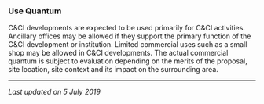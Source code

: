 ### Use Quantum

C&CI developments are expected to be used primarily for C&CI activities.
Ancillary offices may be allowed if they support the primary function of
the C&CI development or institution. Limited commercial uses such as a
small shop may be allowed in C&CI developments. The actual commercial
quantum is subject to evaluation depending on the merits of the
proposal, site location, site context and its impact on the surrounding
area.

------------------------------------------------------------------------

*Last updated on 5 July 2019*

### 
